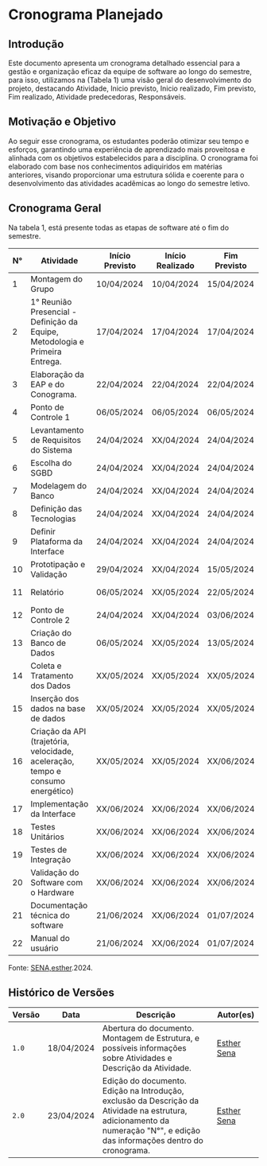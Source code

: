 # Cronograma Planejado

## Introdução
Este documento apresenta um cronograma detalhado essencial para a gestão e organização eficaz da equipe de software ao longo do semestre, para isso, utilizamos na (Tabela 1) uma visão geral do desenvolvimento  do projeto, destacando Atividade, Inicio previsto, Inicio realizado, Fim previsto, Fim realizado, Atividade predecedoras, Responsáveis.

## Motivação e Objetivo

Ao seguir esse cronograma, os estudantes poderão otimizar seu tempo e esforços, garantindo uma experiência de aprendizado mais proveitosa e alinhada com os objetivos estabelecidos para a disciplina. O cronograma foi elaborado com base nos conhecimentos adiquiridos em matérias anteriores, visando proporcionar uma estrutura sólida e coerente para o desenvolvimento das atividades acadêmicas ao longo do semestre letivo.


## Cronograma Geral

Na tabela 1, está presente todas as etapas de software até o fim do semestre.

N° | Atividade     | Início Previsto | Início Realizado | Fim Previsto | Fim Realizado | Atividades Predecessoras         | Responsáveis |
|-----|---------------|------------|------------------|--------------|---------------|-----------------------|--------------|
| 1 | Montagem do Grupo		  |10/04/2024	    | 10/04/2024	    | 15/04/2024	  |17/04/2024	   |                       | Todos     |
| 2 | 1° Reunião Presencial - Definição da Equipe, Metodologia e Primeira Entrega.  |17/04/2024	|17/04/2024	| 17/04/2024 |17/04/2024	|    | Todos     |
| 3 | Elaboração da EAP e do Conograma.	|22/04/2024	 | 22/04/2024	 | 22/04/2024	 | 22/04/2024	 |2| Todos     |
| 4 |Ponto de Controle 1 |06/05/2024	|06/05/2024	|06/05/2024	|06/05/2024	 | 1, 2 e 3 | Todos    |
| 5 | Levantamento de Requisitos do Sistema	|24/04/2024	|XX/04/2024	| 24/04/2024	|XX/04/2024	| | Todos|
| 6 | Escolha do SGBD	| 24/04/2024	 | XX/04/2024	|  24/04/2024	  | XX/04/2024	| | Todos    |
| 7 | Modelagem do Banco		|24/04/2024	 | XX/04/2024	|  24/04/2024	  | XX/04/2024	| | Todos |
| 8 | Definição das Tecnologias | 24/04/2024	 | XX/04/2024	|  24/04/2024	  | XX/04/2024	| | Todos |
| 9 | Definir Plataforma da Interface		| 24/04/2024	 | XX/04/2024	|  24/04/2024	  | XX/04/2024	| | Todos |
| 10 | Prototipação e Validação		|29/04/2024	| XX/04/2024	| 15/05/2024	| XX/05/2024	| 5 | Raquel e Esther |
| 11 | Relatório	| 06/05/2024		 | XX/05/2024	|  22/05/2024	  | XX/05/2024	|5, 6, 7, 8, 9 e 11 | Todos |
| 12 | Ponto de Controle 2 | 24/04/2024	 | XX/04/2024	| 03/06/2024	| XX/06/2024	| | Todos |
| 13 | Criação do Banco de Dados		 | 06/05/2024	|XX/05/2024	| 13/05/2024	| XX/05/2024	| | Raquel 	 |
| 14 | Coleta e Tratamento dos Dados		| XX/05/2024	 | XX/05/2024	| XX/05/2024	| XX/05/2024 | 14  | Izabella e Mariiana |
| 15 | Inserção dos dados na base de dados | XX/05/2024	| XX/05/2024	 | XX/05/2024	 | XX/05/2024	 | 13 e 14 |  Esther, Gabriel e Izabella	 |
| 16 | Criação da API (trajetória, velocidade, aceleração, tempo e consumo energético) | XX/05/2024	| XX/05/2024	 | XX/06/2024		 | XX/06/2024	 | |  Esther, Gabriel e Izabella	 |
| 17 | Implementação da Interface		|XX/06/2024		| XX/06/2024	|XX/06/2024	| XX/06/2024	 | 16 |  Artur e Mateus	 |
| 18 | Testes Unitários | XX/06/2024	| XX/06/2024	 | XX/06/2024	 | XX/06/2024	 | |  Mariiana e Gabriel	 |
| 19 | Testes de Integração		| XX/06/2024	| XX/06/2024	 | XX/06/2024	 | XX/06/2024	 | |  Lucas Oliveira e Miguel	 |
| 20 | Validação do Software com o Hardware		| XX/06/2024	| XX/06/2024	 | XX/06/2024	 | XX/06/2024	 | | Raquel e Esther	 |
| 21 | Documentação técnica do software    | 21/06/2024	| XX/06/2024 | 01/07/2024	 | XX/07/2024	|         | Todos |
| 22 | Manual do usuário  | 21/06/2024	| XX/06/2024 | 01/07/2024	 | XX/07/2024	|         | Todos |

Fonte: [SENA,esther](https://github.com/esmsena).2024.

## Histórico de Versões

| Versão |     Data    | Descrição   | Autor(es) | 
| ------ | ----------- | ----------- | --------- | 
| `1.0`  | 18/04/2024  | Abertura do documento. Montagem de Estrutura, e possíveis informações sobre Atividades e Descrição da Atividade.  | [Esther Sena](https://github.com/esmsena)|
| `2.0`  | 23/04/2024  | Edição do documento. Edição na Introdução, exclusão da Descrição da Atividade na estrutura, adicionamento da numeração "N°", e edição das informações dentro do cronograma.  | [Esther Sena](https://github.com/esmsena)|
